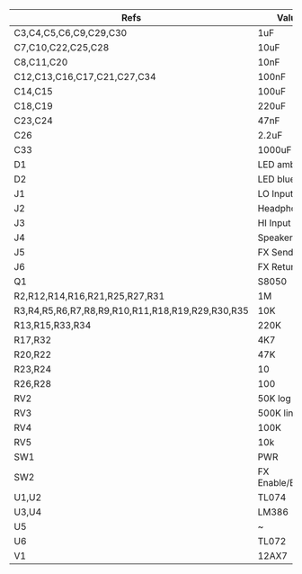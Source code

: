 | Refs                                             | Value            | Footprint           | Qty | DNP |
| ------------------------------------------------ | ---------------- | ------------------- | --- | --- |
| C3,C4,C5,C6,C9,C29,C30                           | 1uF              |                     |   7 |     |
| C7,C10,C22,C25,C28                               | 10uF             |                     |   5 |     |
| C8,C11,C20                                       | 10nF             |                     |   3 |     |
| C12,C13,C16,C17,C21,C27,C34                      | 100nF            |                     |   7 |     |
| C14,C15                                          | 100uF            |                     |   2 |     |
| C18,C19                                          | 220uF            |                     |   2 |     |
| C23,C24                                          | 47nF             |                     |   2 |     |
| C26                                              | 2.2uF            |                     |   1 |     |
| C33                                              | 1000uF           |                     |   1 |     |
| D1                                               | LED amber        |                     |   1 |     |
| D2                                               | LED blue         |                     |   1 |     |
| J1                                               | LO Input         |                     |   1 |     |
| J2                                               | Headphones       |                     |   1 |     |
| J3                                               | HI Input         |                     |   1 |     |
| J4                                               | Speaker 8Ω       |                     |   1 |     |
| J5                                               | FX Send          |                     |   1 |     |
| J6                                               | FX Return        |                     |   1 |     |
| Q1                                               | S8050            |                     |   1 |     |
| R2,R12,R14,R16,R21,R25,R27,R31                   | 1M               |                     |   8 |     |
| R3,R4,R5,R6,R7,R8,R9,R10,R11,R18,R19,R29,R30,R35 | 10K              |                     |  14 |     |
| R13,R15,R33,R34                                  | 220K             |                     |   4 |     |
| R17,R32                                          | 4K7              |                     |   2 |     |
| R20,R22                                          | 47K              |                     |   2 |     |
| R23,R24                                          | 10               |                     |   2 |     |
| R26,R28                                          | 100              |                     |   2 |     |
| RV2                                              | 50K log          |                     |   1 |     |
| RV3                                              | 500K lin         |                     |   1 |     |
| RV4                                              | 100K             |                     |   1 |     |
| RV5                                              | 10k              |                     |   1 |     |
| SW1                                              | PWR              |                     |   1 |     |
| SW2                                              | FX Enable/Bypass |                     |   1 |     |
| U1,U2                                            | TL074            |                     |   2 |     |
| U3,U4                                            | LM386            |                     |   2 |     |
| U5                                               | ~                |                     |   1 |     |
| U6                                               | TL072            |                     |   1 |     |
| V1                                               | 12AX7            | Valve:Valve_Noval_P |   1 |     |
